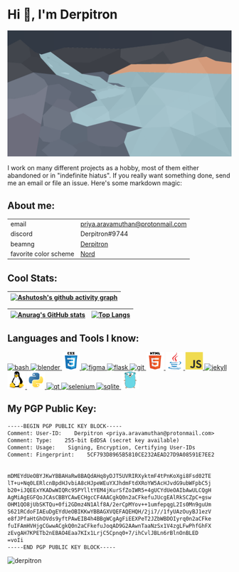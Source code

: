 # Hi 👋, I'm Derpitron

![kde-5.18-nord.png](kde-5.18-nord.png)

I work on many different projects as a hobby, most of them either abandoned or in "indefinite hiatus". If you really want something done, send me an email or file an issue.
Here's some markdown magic:

## About me:

|                       |                                                                             |
|-----------------------|-----------------------------------------------------------------------------|
| email                 | [priya.aravamuthan@protonmail.com](mailto:priya.aravamuthan@protonmail.com) |
| discord               | Derpitron#9744                                                              |
| beamng                | [Derpitron](https://www.beamng.com/members/derpitron.241773/)               |
| favorite color scheme | [Nord](https://nordtheme.com)                                               |

## Cool Stats:

| [![Ashutosh's github activity graph](https://activity-graph.herokuapp.com/graph?username=Derpitron&theme=github)](https://github.com/ashutosh00710/github-readme-activity-graph) |
| :---: |

| [![Anurag's GitHub stats](https://github-readme-stats.vercel.app/api?username=Derpitron&count_private=true&show_icons=true&card_width=350&include_all_commits=true&theme=nord)](https://github.com/anuraghazra/github-readme-stats) | [![Top Langs](https://github-readme-stats.vercel.app/api/top-langs/?username=Derpitron&layout=compact&theme=nord)](https://github.com/anuraghazra/github-readme-stats) |
| :---: | :---: |

## Languages and Tools I know:
<p align="left">
  <a href="https://www.gnu.org/software/bash/" target="_blank" rel="noreferrer">
    <img src="https://www.vectorlogo.zone/logos/gnu_bash/gnu_bash-icon.svg" alt="bash" width="40" height="40" />
  </a>
  <a href="https://www.blender.org/" target="_blank" rel="noreferrer">
    <img src="https://download.blender.org/branding/community/blender_community_badge_white.svg" alt="blender" width="40" height="40" />
  </a>
  <a href="https://www.w3schools.com/css/" target="_blank" rel="noreferrer">
    <img src="https://raw.githubusercontent.com/devicons/devicon/master/icons/css3/css3-original-wordmark.svg" alt="css3" width="40" height="40" />
  </a>
  <a href="https://www.figma.com/" target="_blank" rel="noreferrer">
    <img src="https://www.vectorlogo.zone/logos/figma/figma-icon.svg" alt="figma" width="40" height="40" />
  </a>
  <a href="https://flask.palletsprojects.com/" target="_blank" rel="noreferrer">
    <img src="https://www.vectorlogo.zone/logos/pocoo_flask/pocoo_flask-icon.svg" alt="flask" width="40" height="40" />
  </a>
  <a href="https://git-scm.com/" target="_blank" rel="noreferrer">
    <img src="https://www.vectorlogo.zone/logos/git-scm/git-scm-icon.svg" alt="git" width="40" height="40" />
  </a>
  <a href="https://www.w3.org/html/" target="_blank" rel="noreferrer">
    <img src="https://raw.githubusercontent.com/devicons/devicon/master/icons/html5/html5-original-wordmark.svg" alt="html5" width="40" height="40" />
  </a>
  <a href="https://www.java.com" target="_blank" rel="noreferrer">
    <img src="https://raw.githubusercontent.com/devicons/devicon/master/icons/java/java-original.svg" alt="java" width="40" height="40" />
  </a>
  <a href="https://developer.mozilla.org/en-US/docs/Web/JavaScript" target="_blank" rel="noreferrer">
    <img src="https://raw.githubusercontent.com/devicons/devicon/master/icons/javascript/javascript-original.svg" alt="javascript" width="40" height="40" />
  </a>
  <a href="https://jekyllrb.com/" target="_blank" rel="noreferrer">
    <img src="https://www.vectorlogo.zone/logos/jekyllrb/jekyllrb-icon.svg" alt="jekyll" width="40" height="40" />
  </a>
  <a href="https://www.linux.org/" target="_blank" rel="noreferrer">
    <img src="https://raw.githubusercontent.com/devicons/devicon/master/icons/linux/linux-original.svg" alt="linux" width="40" height="40" />
  </a>
  <a href="https://www.python.org" target="_blank" rel="noreferrer">
    <img src="https://raw.githubusercontent.com/devicons/devicon/master/icons/python/python-original.svg" alt="python" width="40" height="40" />
  </a>
  <a href="https://www.qt.io/" target="_blank" rel="noreferrer">
    <img src="https://upload.wikimedia.org/wikipedia/commons/0/0b/Qt_logo_2016.svg" alt="qt" width="40" height="40" />
  </a>
  <a href="https://www.selenium.dev" target="_blank" rel="noreferrer">
    <img src="https://raw.githubusercontent.com/detain/svg-logos/780f25886640cef088af994181646db2f6b1a3f8/svg/selenium-logo.svg" alt="selenium" width="40" height="40" />
  </a>
  <a href="https://www.sqlite.org/" target="_blank" rel="noreferrer">
    <img src="https://www.vectorlogo.zone/logos/sqlite/sqlite-icon.svg" alt="sqlite" width="40" height="40" />
  </a>
  <a href="https://golang.org" target="_blank" rel="noreferrer">
    <img src="https://raw.githubusercontent.com/devicons/devicon/master/icons/go/go-original.svg" alt="go" width="40" height="40" />
  </a>
</p>


## My PGP Public Key:

```
-----BEGIN PGP PUBLIC KEY BLOCK-----
Comment: User-ID:    Derpitron <priya.aravamuthan@protonmail.com>
Comment: Type:    255-bit EdDSA (secret key available)
Comment: Usage:    Signing, Encryption, Certifying User-IDs
Comment: Fingerprint:    5CF793D8965B5810CE232AEAD27D9A08591E7EE2


mDMEYdUeOBYJKwYBBAHaRw8BAQdAHq8yDJT5UVRIRXyktmF4tPnKoXgi8Fsd02TE
lT+u+Nq0LERlcnBpdHJvbiA8cHJpeWEuYXJhdmFtdXRoYW5AcHJvdG9ubWFpbC5j
b20+iJQEExYKADwWIQRc95PYlltYEM4jKurSfZoIWR5+4gUCYdUeOAIbAwULCQgH
AgMiAgEGFQoJCAsCBBYCAwECHgcCF4AACgkQ0n2aCFkefuJUcgEAlRkSCZpC+gsw
OHM1QO8jUbSKTQu+0fi2GDmz4N1Alf8A/2erCpMYov++1umfepqgL2Is0Mn9guUm
S621RCdoFIAEuDgEYdUeOBIKKwYBBAGXVQEFAQEHQH/2ji7//1fyUAzOuyBJ1ezV
e8fJPfaHtGhOVds9yftPAwEIB4h4BBgWCgAgFiEEXPeT2JZbWBDOIyrq0n2aCFke
fuIFAmHVHjgCGwwACgkQ0n2aCFkefuJoqAD9G2AAwnTaaNzSx1V4zgLFwPhfGhFX
zEvgAH7KPETb2nEBAO4Eaa7KIx1LrjC5Cpnq0+7/ihCvlJBLn6rBlnOnBLED
=voIi
-----END PGP PUBLIC KEY BLOCK-----
```

<p align="left"> <img src="https://komarev.com/ghpvc/?username=derpitron&label=Profile%20views&color=88c0d0&style=flat" alt="derpitron" /> </p>
